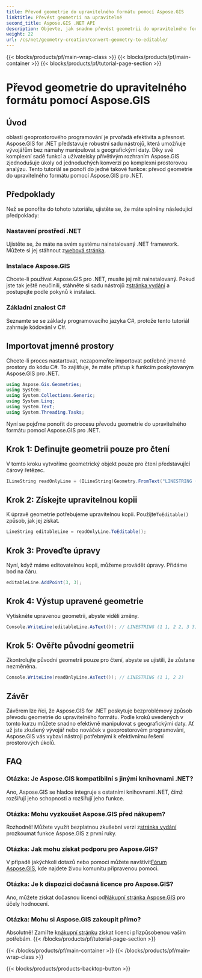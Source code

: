 ```yaml
---
title: Převod geometrie do upravitelného formátu pomocí Aspose.GIS
linktitle: Převést geometrii na upravitelné
second_title: Aspose.GIS .NET API
description: Objevte, jak snadno převést geometrii do upravitelného formátu pomocí Aspose.GIS pro .NET. Ponořte se do tohoto podrobného návodu.
weight: 22
url: /cs/net/geometry-creation/convert-geometry-to-editable/
---
```


{{< blocks/products/pf/main-wrap-class >}}
{{< blocks/products/pf/main-container >}}
{{< blocks/products/pf/tutorial-page-section >}}

# Převod geometrie do upravitelného formátu pomocí Aspose.GIS

## Úvod
oblasti geoprostorového programování je prvořadá efektivita a přesnost. Aspose.GIS for .NET představuje robustní sadu nástrojů, která umožňuje vývojářům bez námahy manipulovat s geografickými daty. Díky své komplexní sadě funkcí a uživatelsky přívětivým rozhraním Aspose.GIS zjednodušuje úkoly od jednoduchých konverzí po komplexní prostorovou analýzu. Tento tutoriál se ponoří do jedné takové funkce: převod geometrie do upravitelného formátu pomocí Aspose.GIS pro .NET.
## Předpoklady
Než se ponoříte do tohoto tutoriálu, ujistěte se, že máte splněny následující předpoklady:
### Nastavení prostředí .NET
 Ujistěte se, že máte na svém systému nainstalovaný .NET framework. Můžete si jej stáhnout z[webová stránka](https://dotnet.microsoft.com/download).
### Instalace Aspose.GIS
 Chcete-li používat Aspose.GIS pro .NET, musíte jej mít nainstalovaný. Pokud jste tak ještě neučinili, stáhněte si sadu nástrojů z[stránka vydání](https://releases.aspose.com/gis/net/) a postupujte podle pokynů k instalaci.
### Základní znalost C#
Seznamte se se základy programovacího jazyka C#, protože tento tutoriál zahrnuje kódování v C#.

## Importovat jmenné prostory
Chcete-li proces nastartovat, nezapomeňte importovat potřebné jmenné prostory do kódu C#. To zajišťuje, že máte přístup k funkcím poskytovaným Aspose.GIS pro .NET.

```csharp
using Aspose.Gis.Geometries;
using System;
using System.Collections.Generic;
using System.Linq;
using System.Text;
using System.Threading.Tasks;
```

Nyní se pojďme ponořit do procesu převodu geometrie do upravitelného formátu pomocí Aspose.GIS pro .NET.
## Krok 1: Definujte geometrii pouze pro čtení
V tomto kroku vytvoříme geometrický objekt pouze pro čtení představující čárový řetězec.
```csharp
ILineString readOnlyLine = (ILineString)Geometry.FromText("LINESTRING (1 1, 2 2)");
```
## Krok 2: Získejte upravitelnou kopii
 K úpravě geometrie potřebujeme upravitelnou kopii. Použijte`ToEditable()` způsob, jak jej získat.
```csharp
LineString editableLine = readOnlyLine.ToEditable();
```
## Krok 3: Proveďte úpravy
Nyní, když máme editovatelnou kopii, můžeme provádět úpravy. Přidáme bod na čáru.
```csharp
editableLine.AddPoint(3, 3);
```
## Krok 4: Výstup upravené geometrie
Vytiskněte upravenou geometrii, abyste viděli změny.
```csharp
Console.WriteLine(editableLine.AsText()); // LINESTRING (1 1, 2 2, 3 3)
```
## Krok 5: Ověřte původní geometrii
Zkontrolujte původní geometrii pouze pro čtení, abyste se ujistili, že zůstane nezměněna.
```csharp
Console.WriteLine(readOnlyLine.AsText()); // LINESTRING (1 1, 2 2)
```

## Závěr
Závěrem lze říci, že Aspose.GIS for .NET poskytuje bezproblémový způsob převodu geometrie do upravitelného formátu. Podle kroků uvedených v tomto kurzu můžete snadno efektivně manipulovat s geografickými daty. Ať už jste zkušený vývojář nebo nováček v geoprostorovém programování, Aspose.GIS vás vybaví nástroji potřebnými k efektivnímu řešení prostorových úkolů.
## FAQ
### Otázka: Je Aspose.GIS kompatibilní s jinými knihovnami .NET?
Ano, Aspose.GIS se hladce integruje s ostatními knihovnami .NET, čímž rozšiřují jeho schopnosti a rozšiřují jeho funkce.
### Otázka: Mohu vyzkoušet Aspose.GIS před nákupem?
 Rozhodně! Můžete využít bezplatnou zkušební verzi z[stránka vydání](https://releases.aspose.com/) prozkoumat funkce Aspose.GIS z první ruky.
### Otázka: Jak mohu získat podporu pro Aspose.GIS?
 V případě jakýchkoli dotazů nebo pomoci můžete navštívit[Fórum Aspose.GIS](https://forum.aspose.com/c/gis/33), kde najdete živou komunitu připravenou pomoci.
### Otázka: Je k dispozici dočasná licence pro Aspose.GIS?
 Ano, můžete získat dočasnou licenci od[Nákupní stránka Aspose.GIS](https://purchase.aspose.com/temporary-license/) pro účely hodnocení.
### Otázka: Mohu si Aspose.GIS zakoupit přímo?
 Absolutně! Zamiřte k[nákupní stránku](https://purchase.aspose.com/buy) získat licenci přizpůsobenou vašim potřebám.
{{< /blocks/products/pf/tutorial-page-section >}}

{{< /blocks/products/pf/main-container >}}
{{< /blocks/products/pf/main-wrap-class >}}

{{< blocks/products/products-backtop-button >}}
